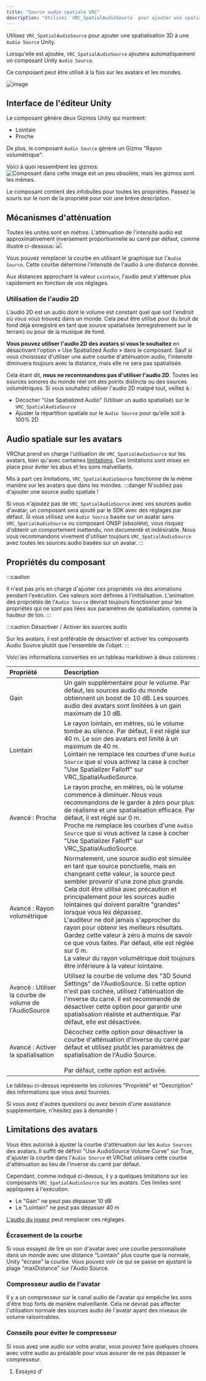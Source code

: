 ```yaml
---
title: "Source audio spatiale VRC"
description: "Utilisez `VRC_SpatialAudioSource` pour ajouter une spatialisation 3D à une `Audio Source` Unity."
---
```


Utilisez `VRC_SpatialAudioSource` pour ajouter une spatialisation 3D à une `Audio Source` Unity.

Lorsqu'elle est ajoutée, `VRC_SpatialAudioSource` ajoutera automatiquement un composant Unity `Audio Source`.

Ce composant peut être utilisé à la fois sur les avatars et les mondes.

![image](/img/worlds/vrc_spatialaudiosource-1.png)

## Interface de l'éditeur Unity

Le composant génère deux Gizmos Unity qui montrent:

- Lointain
- Proche

De plus, le composant `Audio Source` génère un Gizmo "Rayon volumétrique".

Voici à quoi ressemblent les gizmos:
![Composant dans cette image est un peu obsolète, mais les gizmos sont les mêmes.](/img/worlds/vrc_spatialaudiosource-e975780-Unity_2019-07-09_11-51-13.png)

Le composant contient des infobulles pour toutes les propriétés. Passez la souris sur le nom de la propriété pour voir une brève description.

## Mécanismes d'atténuation

Toutes les unités sont en *mètres*. L'atténuation de l'intensité audio est approximativement inversement proportionnelle au carré par défaut, comme illustré ci-dessous:
![](/img/worlds/vrc_spatialaudiosource-c969d41-crowhurst_basic_audio_vol1-39.gif)

Vous pouvez remplacer la courbe en utilisant le graphique sur l'`Audio Source`. Cette courbe détermine l'intensité de l'audio à une distance donnée.

Aux distances approchant la valeur `Lointain`, l'audio peut s'atténuer plus rapidement en fonction de vos réglages.

### Utilisation de l'audio 2D

L'audio 2D est un audio dont le volume est constant quel que soit l'endroit où vous vous trouvez dans un monde. Cela peut être utilisé pour du bruit de fond déjà enregistré en tant que source spatialisée (enregistrement sur le terrain) ou pour de la musique de fond.

**Vous pouvez utiliser l'audio 2D des avatars si vous le souhaitez** en désactivant l'option « Use Spatialized Audio » dans le composant. Sauf si vous choisissez d'utiliser une autre courbe d'atténuation audio, l'intensité diminuera toujours avec la distance, mais elle ne sera pas spatialisée.

Cela étant dit, **nous ne recommandons pas d'utiliser l'audio 2D**. Toutes les sources sonores du monde réel ont des points distincts ou des sources volumétriques. Si vous souhaitez utiliser l'audio 2D malgré tout, veillez à :
- Décocher "Use Spatialized Audio" (Utiliser un audio spatialisé) sur le `VRC_SpatialAudioSource`
- Ajuster la répartition spatiale sur le `Audio Source` pour qu'elle soit à 100% 2D

## Audio spatiale sur les avatars

VRChat prend en charge l'utilisation de `VRC_SpatialAudioSource` sur les avatars, bien qu'avec certaines [limitations](/worlds/components/vrc_spatialaudiosource#section-avatar-limitations). Ces limitations sont mises en place pour éviter les abus et les sons malveillants.

Mis à part ces limitations, `VRC_SpatialAudioSource` fonctionne de la même manière sur les avatars que dans les mondes.
:::danger N'oubliez pas d'ajouter une source audio spatiale !

Si vous n'ajoutez pas de `VRC_SpatialAudioSource` avec vos sources audio d'avatar, un composant sera ajouté par le SDK avec des réglages par défaut. Si vous utilisez une `Audio Source` basée sur un avatar sans `VRC_SpatialAudioSource` ou composant ONSP (obsolète), vous risquez d'obtenir un comportement inattendu, non documenté et indésirable. Nous vous recommandons vivement d'utiliser toujours `VRC_SpatialAudioSource` avec toutes les sources audio basées sur un avatar.
:::

## Propriétés du composant

:::caution

Il n'est pas pris en charge d'ajuster ces propriétés via des animations pendant l'exécution. Ces valeurs sont définies à l'initialisation. L'animation des propriétés de l'`Audio Source` devrait toujours fonctionner pour les propriétés qui ne sont pas liées aux paramètres de spatialisation, comme la hauteur de ton.
:::

:::caution Désactiver / Activer les sources audio

Sur les avatars, il est préférable de désactiver et activer les composants Audio Source plutôt que l'ensemble de l'objet.
:::

Voici les informations converties en un tableau markdown à deux colonnes :

| Propriété                         | Description     |
| :-- | :-- |
| Gain                             | Un gain supplémentaire pour le volume. Par défaut, les sources audio du monde obtiennent un boost de 10 dB. Les sources audio des avatars sont limitées à un gain maximum de 10 dB. |
| Lointain                         | Le rayon lointain, en mètres, où le volume tombe au silence. Par défaut, il est réglé sur 40 m. Le son des avatars est limité à un maximum de 40 m.<br /> Lointain ne remplace les courbes d'une `Audio Source` que si vous activez la case à cocher "Use Spatializer Falloff" sur VRC_SpatialAudioSource. |
| Avancé : Proche                   | Le rayon proche, en mètres, où le volume commence à diminuer. Nous vous recommandons de le garder à zéro pour plus de réalisme et une spatialisation efficace. Par défaut, il est réglé sur 0 m. <br /> Proche ne remplace les courbes d'une `Audio Source` que si vous activez la case à cocher "Use Spatializer Falloff" sur VRC_SpatialAudioSource.  |                                                                                                                                                 |
| Avancé : Rayon volumétrique      | Normalement, une source audio est simulée en tant que source ponctuelle, mais en changeant cette valeur, la source peut sembler provenir d'une zone plus grande. Cela doit être utilisé avec précaution et principalement pour les sources audio lointaines qui doivent paraître "grandes" lorsque vous les dépassez.<br />L'auditeur ne doit jamais s'approcher du rayon pour obtenir les meilleurs résultats. Gardez cette valeur à zéro à moins de savoir ce que vous faites. Par défaut, elle est réglée sur 0 m. <br /> La valeur du rayon volumétrique doit toujours être inférieure à la valeur lointaine. |
| Avancé : Utiliser la courbe de volume de l'AudioSource | Utilisez la courbe de volume des "3D Sound Settings" de l'AudioSource. Si cette option n'est pas cochée, utilisez l'atténuation de l'inverse du carré. Il est recommandé de désactiver cette option pour garantir une spatialisation réaliste et authentique. Par défaut, elle est désactivée. |
| Avancé : Activer la spatialisation  | Décochez cette option pour désactiver la courbe d'atténuation d'inverse du carré par défaut et utilisez plutôt les paramètres de spatialisation de l'Audio Source.<br /><br /> Par défaut, cette option est activée.|

Le tableau ci-dessus représente les colonnes "Propriété" et "Description" des informations que vous avez fournies.

Si vous avez d'autres questions ou avez besoin d'une assistance supplémentaire, n'hésitez pas à demander !

## Limitations des avatars

Vous êtes autorisé à ajuster la courbe d'atténuation sur les `Audio Sources` des avatars. Il suffit de définir "Use AudioSource Volume Curve" sur True, d'ajuster la courbe dans l'`Audio Source` et VRChat utilisera cette courbe d'atténuation au lieu de l'inverse du carré par défaut.

Cependant, comme indiqué ci-dessus, il y a quelques limitations sur les composants `VRC_SpatialAudioSource` sur les avatars. Ces limites sont appliquées à l'exécution.

- Le "Gain" ne peut pas dépasser 10 dB
- Le "Lointain" ne peut pas dépasser 40 m

[L'audio du joueur](/worlds/udon/players/player-audio) peut remplacer ces réglages.

### Écrasement de la courbe

Si vous essayez de lire un son d'avatar avec une courbe personnalisée dans un monde avec une distance "Lointain" plus courte que la normale, Unity "écrase" la courbe. Vous pouvez voir ce qui se passe en ajustant la plage "maxDistance" sur l'Audio Source.

### Compresseur audio de l'avatar

Il y a un compresseur sur le canal audio de l'avatar qui empêche les sons d'être trop forts de manière malveillante. Cela ne devrait pas affecter l'utilisation normale des sources audio de l'avatar ayant des niveaux de volume raisonnables.

### Conseils pour éviter le compresseur

Si vous avez une audio sur votre avatar, vous pouvez faire quelques choses avec votre audio au préalable pour vous assurer de ne pas dépasser le compresseur.

1. Essayez d'